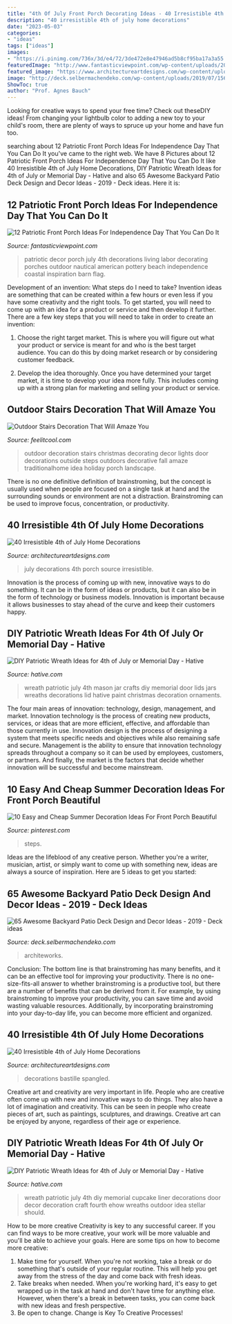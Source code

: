 ```yaml
---
title: "4th Of July Front Porch Decorating Ideas - 40 Irresistible 4th Of July Home Decorations"
description: "40 irresistible 4th of july home decorations"
date: "2023-05-03"
categories:
- "ideas"
tags: ["ideas"]
images:
- "https://i.pinimg.com/736x/3d/e4/72/3de472e8e47946ad5b8cf95ba17a3a55.jpg"
featuredImage: "http://www.fantasticviewpoint.com/wp-content/uploads/2016/06/3d4672c5c865c141df7ddf5228f54137-634x570.jpg"
featured_image: "https://www.architectureartdesigns.com/wp-content/uploads/2013/06/thatsright._com_2013_03_03_front-porch-beauty_.jpg"
image: "http://deck.selbermachendeko.com/wp-content/uploads/2019/07/1563161284_278_65-Awesome-Backyard-Patio-Deck-Design-and-Decor-Ideas.jpg"
ShowToc: true
author: "Prof. Agnes Bauch"
---
```



Looking for creative ways to spend your free time? Check out theseDIY ideas! From changing your lightbulb color to adding a new toy to your child's room, there are plenty of ways to spruce up your home and have fun too.

	

		
searching about 12 Patriotic Front Porch Ideas For Independence Day That You Can Do It you've came to the right web. We have 8 Pictures about 12 Patriotic Front Porch Ideas For Independence Day That You Can Do It like 40 Irresistible 4th of July Home Decorations, DIY Patriotic Wreath Ideas for 4th of July or Memorial Day - Hative and also 65 Awesome Backyard Patio Deck Design and Decor Ideas - 2019 - Deck ideas. Here it is:
		
    
## 12 Patriotic Front Porch Ideas For Independence Day That You Can Do It

<img loading=lazy src="http://www.fantasticviewpoint.com/wp-content/uploads/2016/06/3d4672c5c865c141df7ddf5228f54137-634x570.jpg" onerror="this.onerror=null;this.src='https://tse4.mm.bing.net/th?id=OIP.7gLb-x9vRVZcaad0UWBI7gHaGq&amp;pid=15.1';" alt="12 Patriotic Front Porch Ideas For Independence Day That You Can Do It">

_Source: fantasticviewpoint.com_

>patriotic decor porch july 4th decorations living labor decorating porches outdoor nautical american pottery beach independence coastal inspiration barn flag. 

	

Development of an invention: What steps do I need to take?
Invention ideas are something that can be created within a few hours or even less if you have some creativity and the right tools. To get started, you will need to come up with an idea for a product or service and then develop it further. There are a few key steps that you will need to take in order to create an invention:
1. Choose the right target market. This is where you will figure out what your product or service is meant for and who is the best target audience. You can do this by doing market research or by considering customer feedback.

2. Develop the idea thoroughly. Once you have determined your target market, it is time to develop your idea more fully. This includes coming up with a strong plan for marketing and selling your product or service.

    
## Outdoor Stairs Decoration That Will Amaze You

<img loading=lazy src="http://feelitcool.com/wp-content/uploads/2016/06/outdoor-steps-decor13.jpg" onerror="this.onerror=null;this.src='https://tse2.mm.bing.net/th?id=OIP.pvmgfA7JoTZQTM0QQiC7eQHaLH&amp;pid=15.1';" alt="Outdoor Stairs Decoration That Will Amaze You">

_Source: feelitcool.com_

>outdoor decoration stairs christmas decorating decor lights door decorations outside steps outdoors decorative fall amaze traditionalhome idea holiday porch landscape. 

	

There is no one definitive definition of brainstroming, but the concept is usually used when people are focused on a single task at hand and the surrounding sounds or environment are not a distraction. Brainstroming can be used to improve focus, concentration, or productivity.

    
## 40 Irresistible 4th Of July Home Decorations

<img loading=lazy src="https://www.architectureartdesigns.com/wp-content/uploads/2013/06/thatsright._com_2013_03_03_front-porch-beauty_.jpg" onerror="this.onerror=null;this.src='https://tse3.mm.bing.net/th?id=OIP.7jtW5itIklys3zmaVcdOOwDYEg&amp;pid=15.1';" alt="40 Irresistible 4th of July Home Decorations">

_Source: architectureartdesigns.com_

>july decorations 4th porch source irresistible. 

	

Innovation is the process of coming up with new, innovative ways to do something. It can be in the form of ideas or products, but it can also be in the form of technology or business models. Innovation is important because it allows businesses to stay ahead of the curve and keep their customers happy.

    
## DIY Patriotic Wreath Ideas For 4th Of July Or Memorial Day - Hative

<img loading=lazy src="http://hative.com/wp-content/uploads/2015/03/patriotic-wreaths/3-patriotic-wreath-decoration-idea.jpg" onerror="this.onerror=null;this.src='https://tse1.mm.bing.net/th?id=OIP.Haz5LRxW0kKCnvzGwbauZAHaHa&amp;pid=15.1';" alt="DIY Patriotic Wreath Ideas for 4th of July or Memorial Day - Hative">

_Source: hative.com_

>wreath patriotic july 4th mason jar crafts diy memorial door lids jars wreaths decorations lid hative paint christmas decoration ornaments. 

	

The four main areas of innovation: technology, design, management, and market.
Innovation technology is the process of creating new products, services, or ideas that are more efficient, effective, and affordable than those currently in use. Innovation design is the process of designing a system that meets specific needs and objectives while also remaining safe and secure. Management is the ability to ensure that innovation technology spreads throughout a company so it can be used by employees, customers, or partners. And finally, the market is the factors that decide whether innovation will be successful and become mainstream.

    
## 10 Easy And Cheap Summer Decoration Ideas For Front Porch Beautiful

<img loading=lazy src="https://i.pinimg.com/736x/3d/e4/72/3de472e8e47946ad5b8cf95ba17a3a55.jpg" onerror="this.onerror=null;this.src='https://tse3.mm.bing.net/th?id=OIP.QWtovwEFMf5U2QsL2NlxPQHaLH&amp;pid=15.1';" alt="10 Easy and Cheap Summer Decoration Ideas For Front Porch Beautiful">

_Source: pinterest.com_

>steps. 

	

Ideas are the lifeblood of any creative person. Whether you're a writer, musician, artist, or simply want to come up with something new, ideas are always a source of inspiration. Here are 5 ideas to get you started: 

    
## 65 Awesome Backyard Patio Deck Design And Decor Ideas - 2019 - Deck Ideas

<img loading=lazy src="http://deck.selbermachendeko.com/wp-content/uploads/2019/07/1563161284_278_65-Awesome-Backyard-Patio-Deck-Design-and-Decor-Ideas.jpg" onerror="this.onerror=null;this.src='https://tse3.mm.bing.net/th?id=OIP.IzJBMWWZlOUJ6dDmJDIzWQHaJ3&amp;pid=15.1';" alt="65 Awesome Backyard Patio Deck Design and Decor Ideas - 2019 - Deck ideas">

_Source: deck.selbermachendeko.com_

>architeworks. 

	

Conclusion: The bottom line is that brainstroming has many benefits, and it can be an effective tool for improving your productivity.
There is no one-size-fits-all answer to whether brainstroming is a productive tool, but there are a number of benefits that can be derived from it. For example, by using brainstroming to improve your productivity, you can save time and avoid wasting valuable resources. Additionally, by incorporating brainstroming into your day-to-day life, you can become more efficient and organized.

    
## 40 Irresistible 4th Of July Home Decorations

<img loading=lazy src="https://www.architectureartdesigns.com/wp-content/uploads/2013/06/thebusybroad.blogspot._com_2012_06_4th-of-july-decor._html.jpg" onerror="this.onerror=null;this.src='https://tse1.mm.bing.net/th?id=OIP.0MIX9JOL-kvJHe_u8LK9MAHaH9&amp;pid=15.1';" alt="40 Irresistible 4th of July Home Decorations">

_Source: architectureartdesigns.com_

>decorations bastille spangled. 

	

Creative art and creativity are very important in life. People who are creative often come up with new and innovative ways to do things. They also have a lot of imagination and creativity. This can be seen in people who create pieces of art, such as paintings, sculptures, and drawings. Creative art can be enjoyed by anyone, regardless of their age or experience.

    
## DIY Patriotic Wreath Ideas For 4th Of July Or Memorial Day - Hative

<img loading=lazy src="https://hative.com/wp-content/uploads/2015/03/patriotic-wreaths/1-patriotic-wreath-decoration-idea.jpg" onerror="this.onerror=null;this.src='https://tse2.mm.bing.net/th?id=OIP.TlVkDPjUxdE7MyP76j5dmgHaLD&amp;pid=15.1';" alt="DIY Patriotic Wreath Ideas for 4th of July or Memorial Day - Hative">

_Source: hative.com_

>wreath patriotic july 4th diy memorial cupcake liner decorations door decor decoration craft fourth ehow wreaths outdoor idea stellar should. 

	

How to be more creative
Creativity is key to any successful career. If you can find ways to be more creative, your work will be more valuable and you'll be able to achieve your goals. Here are some tips on how to become more creative: 
1. Make time for yourself. When you're not working, take a break or do something that's outside of your regular routine. This will help you get away from the stress of the day and come back with fresh ideas. 
2. Take breaks when needed. When you're working hard, it's easy to get wrapped up in the task at hand and don't have time for anything else. However, when there's a break in between tasks, you can come back with new ideas and fresh perspective. 
3. Be open to change. Change is Key To Creative Processes!

